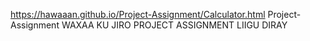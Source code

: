 https://hawaaan.github.io/Project-Assignment/Calculator.html
Project-Assignment
WAXAA KU JIRO PROJECT ASSIGNMENT LIIGU DIRAY
